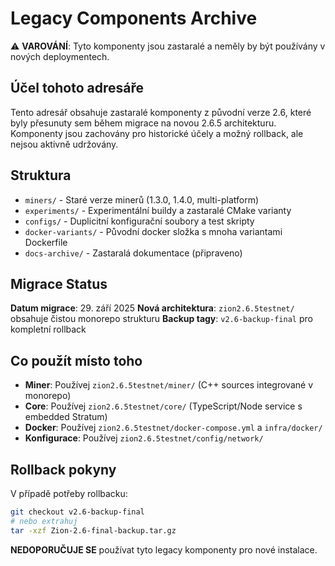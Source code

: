 # Legacy Components Archive

⚠️ **VAROVÁNÍ**: Tyto komponenty jsou zastaralé a neměly by být používány v nových deploymentech.

## Účel tohoto adresáře

Tento adresář obsahuje zastaralé komponenty z původní verze 2.6, které byly přesunuty sem během migrace na novou 2.6.5 architekturu. Komponenty jsou zachovány pro historické účely a možný rollback, ale nejsou aktivně udržovány.

## Struktura

- `miners/` - Staré verze minerů (1.3.0, 1.4.0, multi-platform)
- `experiments/` - Experimentální buildy a zastaralé CMake varianty
- `configs/` - Duplicitní konfigurační soubory a test skripty
- `docker-variants/` - Původní docker složka s mnoha variantami Dockerfile
- `docs-archive/` - Zastaralá dokumentace (připraveno)

## Migrace Status

**Datum migrace**: 29. září 2025
**Nová architektura**: `zion2.6.5testnet/` obsahuje čistou monorepo strukturu
**Backup tagy**: `v2.6-backup-final` pro kompletní rollback

## Co použít místo toho

- **Miner**: Používej `zion2.6.5testnet/miner/` (C++ sources integrované v monorepo)
- **Core**: Používej `zion2.6.5testnet/core/` (TypeScript/Node service s embedded Stratum)
- **Docker**: Používej `zion2.6.5testnet/docker-compose.yml` a `infra/docker/`
- **Konfigurace**: Používej `zion2.6.5testnet/config/network/`

## Rollback pokyny

V případě potřeby rollbacku:
```bash
git checkout v2.6-backup-final
# nebo extrahuj
tar -xzf Zion-2.6-final-backup.tar.gz
```

**NEDOPORUČUJE SE** používat tyto legacy komponenty pro nové instalace.